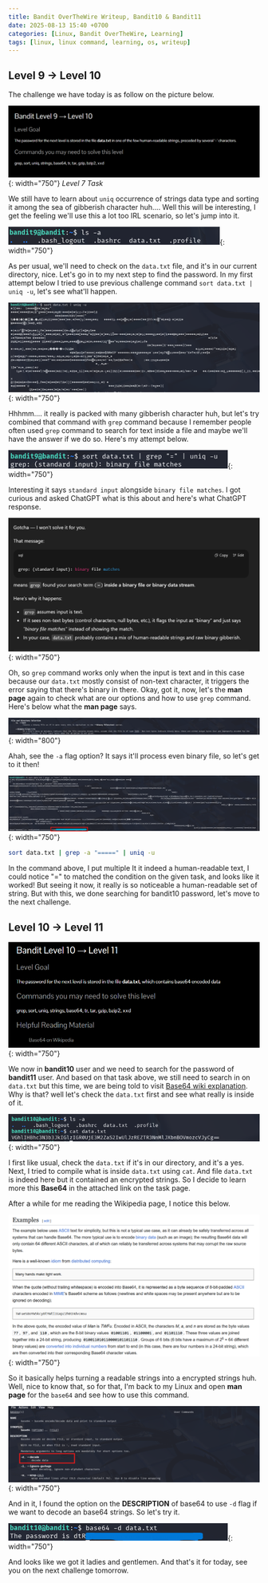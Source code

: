 ```yaml
---
title: Bandit OverTheWire Writeup, Bandit10 & Bandit11
date: 2025-08-13 15:40 +0700
categories: [Linux, Bandit OverTheWire, Learning]
tags: [linux, linux command, learning, os, writeup]
---
```


## Level 9 → Level 10

The challenge we have today is as follow on the picture below.

![Desktop View](assets/img/posts/2025-08-13-bandit-overthewire-bandit9-and-bandit10-writeup/bandit9-to-bandit10-task.png){: width="750"}
_Level 7 Task_

We still have to learn about `uniq` occurrence of strings data type and sorting it among the sea of gibberish character huh.... Well this will be interesting, I get the feeling we'll use this a lot too IRL scenario, so let's jump into it.

![Desktop View](assets/img/posts/2025-08-13-bandit-overthewire-bandit9-and-bandit10-writeup/bandit9-to-bandit10-first-step.png){: width="750"}

As per usual, we'll need to check on the `data.txt` file, and it's in our current directory, nice. Let's go in to my next step to find the password. In my first attempt below I tried to use previous challenge command `sort data.txt | uniq -u`, let's see what'll happen.

![Desktop View](assets/img/posts/2025-08-13-bandit-overthewire-bandit9-and-bandit10-writeup/bandit9-to-bandit10-second-step.png){: width="750"}

Hhhmm.... it really is packed with many gibberish character huh, but let's try combined that command with `grep` command because I remember people often used `grep` command to search for text inside a file and maybe we'll have the answer if we do so. Here's my attempt below.

![Desktop View](assets/img/posts/2025-08-13-bandit-overthewire-bandit9-and-bandit10-writeup/bandit9-to-bandit10-third-step.png){: width="750"}

Interesting it says `standard input` alongside `binary file matches`. I got curious and asked ChatGPT what is this about and here's what ChatGPT response.

![Desktop View](assets/img/posts/2025-08-13-bandit-overthewire-bandit9-and-bandit10-writeup/bandit9-to-bandit10-fourth-step.png){: width="750"}

Oh, so `grep` command works only when the input is text and in this case because our `data.txt` mostly consist of non-text character, it triggers the error saying that there's binary in there. Okay, got it, now, let's the **man page** again to check what are our options and how to use `grep` command. Here's below what the **man page** says.

![Desktop View](assets/img/posts/2025-08-13-bandit-overthewire-bandit9-and-bandit10-writeup/bandit9-to-bandit10-fifth-step.png){: width="800"}

Ahah, see the `-a` flag option? It says it'll process even binary file, so let's get to it then!

![Desktop View](assets/img/posts/2025-08-13-bandit-overthewire-bandit9-and-bandit10-writeup/bandit9-to-bandit10-sixth-step.png){: width="750"}

```bash
sort data.txt | grep -a "=====" | uniq -u
```

In the command above, I put multiple It it indeed a human-readable text, I could notice "=" to matched the condition on the given task, and looks like it worked! But seeing it now, it really is so noticeable a human-readable set of string. But with this, we done searching for bandit10 password, let's move to the next challenge.

## Level 10 → Level 11

![Desktop View](assets/img/posts/2025-08-13-bandit-overthewire-bandit9-and-bandit10-writeup/bandit10-to-bandit11-task.png){: width="750"}

We now in **bandit10** user and we need to search for the password of **bandit11** user. And based on that task above, we still need to search in on `data.txt` but this time, we are being told to visit [Base64 wiki explanation](https://en.wikipedia.org/wiki/Base64). Why is that? well let's check the `data.txt` first and see what really is inside of it.

![Desktop View](assets/img/posts/2025-08-13-bandit-overthewire-bandit9-and-bandit10-writeup/bandit10-to-bandit11-first-step.png){: width="750"}

I first like usual, check the `data.txt` if it's in our directory, and it's a yes. Next, I tried to compile what is inside `data.txt` using `cat`. And file `data.txt` is indeed here but it contained an encrypted strings. So I decide to learn more this **Base64** in the attached link on the task page.

After a while for me reading the Wikipedia page, I notice this below.

![Desktop View](assets/img/posts/2025-08-13-bandit-overthewire-bandit9-and-bandit10-writeup/bandit10-to-bandit11-second-step.png){: width="750"}

So it basically helps turning a readable strings into a encrypted strings huh. Well, nice to know that, so for that, I'm back to my Linux and open **man page** for the `base64` and see how to use this command.

![Desktop View](assets/img/posts/2025-08-13-bandit-overthewire-bandit9-and-bandit10-writeup/bandit10-to-bandit11-third-step.png){: width="750"}

And in it, I found the option on the **DESCRIPTION** of base64 to use `-d` flag if we want to decode an base64 strings. So let's try it.

![Desktop View](assets/img/posts/2025-08-13-bandit-overthewire-bandit9-and-bandit10-writeup/bandit10-to-bandit11-fourth-step.png){: width="750"}

And looks like we got it ladies and gentlemen. And that's it for today, see you on the next challenge tomorrow.